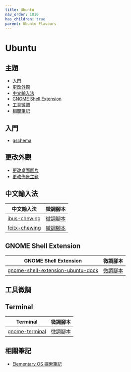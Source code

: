 ```yaml
---
title: Ubuntu
nav_order: 1010
has_children: true
parent: Ubuntu Flavours
---
```



# Ubuntu


## 主題

* [入門](#入門)
* [更改外觀](#更改外觀)
* [中文輸入法](#中文輸入法)
* [GNOME Shell Extension](#gnome-shell-extension)
* [工具微調](#工具微調)
* [相關筆記](#相關筆記)


## 入門

* [gschema](https://samwhelp.github.io/note-about-ubuntu/read/flavours/ubuntu/adjustment/gschema.html)

## 更改外觀

* [更改桌面圖片](https://samwhelp.github.io/note-about-ubuntu/read/flavours/ubuntu/adjustment/wallpaper.html)
* [更改佈景主題](https://samwhelp.github.io/note-about-ubuntu/read/flavours/ubuntu/adjustment/theme.html)


## 中文輸入法

| 中文輸入法 | 微調腳本 |
| --- | --- |
| [ibus-chewing](https://samwhelp.github.io/note-about-ubuntu/read/flavours/ubuntu/adjustment/switch-input-source.html) | [微調腳本](https://github.com/samwhelp/note-about-ubuntu/tree/gh-pages/_demo/adjustment/part-gnome-shell/switch-input-source) |
| [fcitx-chewing](https://samwhelp.github.io/note-about-ubuntu/read/adjustment/env/im.html#fcitx-chwing) | [微調腳本](https://github.com/samwhelp/note-about-ubuntu/tree/gh-pages/_demo/adjustment/env/im/fcitx-chewing) |


## GNOME Shell Extension

| GNOME Shell Extension | 微調腳本 |
| --- | --- |
| [gnome-shell-extension-ubuntu-dock](https://samwhelp.github.io/note-about-ubuntu/read/flavours/ubuntu/adjustment/gnome-shell-extension-ubuntu-dock.html) | [微調腳本](https://github.com/samwhelp/note-about-ubuntu/tree/gh-pages/_demo/adjustment/part-gnome-shell/gnome-shell-extension-ubuntu-dock) |


## 工具微調

## Terminal

| Terminal | 微調腳本 |
| --- | --- |
| [gnome-terminal](https://samwhelp.github.io/note-about-ubuntu/read/adjustment/tool/gnome-terminal.html) | [微調腳本](https://github.com/samwhelp/note-about-ubuntu/tree/gh-pages/_demo/adjustment/tool/gnome-terminal) |


## 相關筆記

* [Elementary OS 探索筆記](https://samwhelp.github.io/note-about-elementary-os/#elementary-os-%E5%BE%AE%E8%AA%BF)

